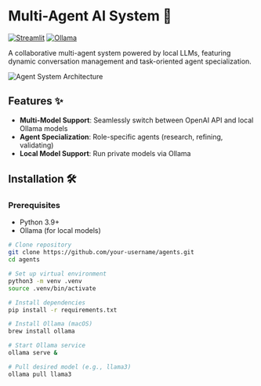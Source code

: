 # Multi-Agent AI System 🤖

[![Streamlit](https://img.shields.io/badge/Streamlit-FF4B4B?style=for-the-badge&logo=Streamlit&logoColor=white)](https://streamlit.io/)
[![Ollama](https://img.shields.io/badge/Ollama-4A4A4A?style=for-the-badge)](https://ollama.ai/)

A collaborative multi-agent system powered by local LLMs, featuring dynamic conversation management and task-oriented agent specialization.

![Agent System Architecture](https://via.placeholder.com/800x400.png?text=System+Architecture+Diagram)

## Features ✨

- **Multi-Model Support**: Seamlessly switch between OpenAI API and local Ollama models
- **Agent Specialization**: Role-specific agents (research, refining, validating)
- **Local Model Support**: Run private models via Ollama

## Installation 🛠️

### Prerequisites
- Python 3.9+
- Ollama (for local models)

```bash
# Clone repository
git clone https://github.com/your-username/agents.git
cd agents

# Set up virtual environment
python3 -m venv .venv
source .venv/bin/activate

# Install dependencies
pip install -r requirements.txt

# Install Ollama (macOS)
brew install ollama

# Start Ollama service
ollama serve &

# Pull desired model (e.g., llama3)
ollama pull llama3
